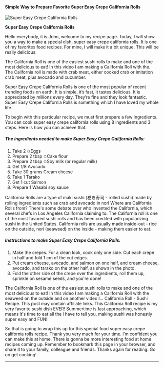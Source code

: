             

#### Simple Way to Prepare Favorite Super Easy Crepe California Rolls

![Super Easy Crepe California Rolls](https://img-global.cpcdn.com/recipes/6525814788063232/751x532cq70/super-easy-crepe-california-rolls-recipe-main-photo.jpg)

**Super Easy Crepe California Rolls**

Hello everybody, it is John, welcome to my recipe page. Today, I will show you a way to make a special dish, super easy crepe california rolls. It is one of my favorites food recipes. For mine, I will make it a bit unique. This will be really delicious.

The California Roll is one of the easiest sushi rolls to make and one of the most delicious to eat! In this video I am making a California Roll with the. The California roll is made with crab meat, either cooked crab or imitation crab meat, plus avocado and cucumber.

Super Easy Crepe California Rolls is one of the most popular of recent trending foods on earth. It is simple, it’s fast, it tastes delicious. It is appreciated by millions every day. They’re fine and they look fantastic. Super Easy Crepe California Rolls is something which I have loved my whole life.

To begin with this particular recipe, we must first prepare a few ingredients. You can cook super easy crepe california rolls using 8 ingredients and 3 steps. Here is how you can achieve that.

##### The ingredients needed to make Super Easy Crepe California Rolls:

1.  Take 2 ✩Eggs
2.  Prepare 2 tbsp ✩Cake flour
3.  Prepare 2 tbsp ✩Soy milk (or regular milk)
4.  Get 1/8 Avocado
5.  Take 30 grams Cream cheese
6.  Take 1 Tarako
7.  Get 1 cut Salmon
8.  Prepare 1 Wasabi soy sauce

California Rolls are a type of maki sushi (巻き寿司 - rolled sushi) made by rolling ingredients such as crab and avocado in nori Where are California Rolls from? There's some debate over who invented the California, which several chefs in Los Angeles California claiming to. The California roll is one of the most favored sushi rolls and has been credited with popularizing sushi in the United States. California rolls are usually made inside-out - rice on the outside, nori (seaweed) on the inside - making them easier to eat.

##### Instructions to make Super Easy Crepe California Rolls:

1.  Make the crepes. For a clean look, cook only one side. Cut each crepe in half and fold 1 cm of the cut edges.
2.  Put cream cheese, avocado, and salmon on one half, and cream cheese, avocado, and tarako on the other half, as shown in the photo.
3.  Fold the other side of the crepe over the ingredients, roll them up, sprinkle on sesame seeds, and you're done!

The California Roll is one of the easiest sushi rolls to make and one of the most delicious to eat! In this video I am making a California Roll with the seaweed on the outside and on another video I… California Roll - Sushi Recipe. This post may contain affiliate links. This California Roll recipe is my very favorite sushi dish EVER! Summertime is fast approaching, which means it's time to eat all the I have to tell you, making sushi was honestly super easy and FUN!

So that is going to wrap this up for this special food super easy crepe california rolls recipe. Thank you very much for your time. I’m confident you can make this at home. There is gonna be more interesting food at home recipes coming up. Remember to bookmark this page in your browser, and share it to your family, colleague and friends. Thanks again for reading. Go on get cooking!

* * *